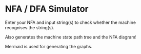 # NFA / DFA Simulator

Enter your NFA and input string(s) to check whether the machine recognises the string(s).

Also generates the machine state path tree and the NFA diagram!

Mermaid is used for generating the graphs.
